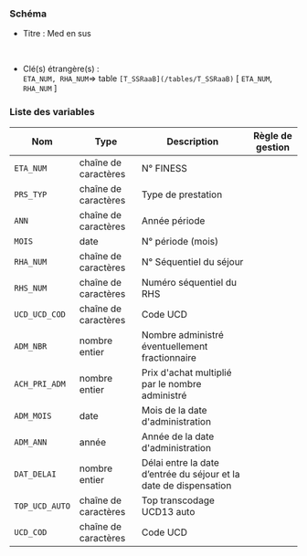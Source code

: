 ### Schéma


- Titre : Med en sus
<br />



- Clé(s) étrangère(s) : <br />
`ETA_NUM, RHA_NUM`=> table `[T_SSRaaB](/tables/T_SSRaaB)` [ `ETA_NUM`, `RHA_NUM` ]<br />

 
### Liste des variables

Nom | Type | Description | Règle de gestion
-|-|-|-
`ETA_NUM`| chaîne de caractères |N° FINESS||
`PRS_TYP`| chaîne de caractères |Type de prestation||
`ANN`| chaîne de caractères |Année période||
`MOIS`| date |N° période (mois)||
`RHA_NUM`| chaîne de caractères |N° Séquentiel du séjour||
`RHS_NUM`| chaîne de caractères |Numéro séquentiel du RHS||
`UCD_UCD_COD`| chaîne de caractères |Code UCD||
`ADM_NBR`| nombre entier |Nombre administré éventuellement fractionnaire||
`ACH_PRI_ADM`| nombre entier |Prix d'achat multiplié par le nombre administré||
`ADM_MOIS`| date |Mois de la date d'administration||
`ADM_ANN`| année |Année de la date d'administration||
`DAT_DELAI`| nombre entier |Délai entre la date d’entrée du séjour et la date de dispensation||
`TOP_UCD_AUTO`| chaîne de caractères |Top transcodage UCD13 auto||
`UCD_COD`| chaîne de caractères |Code UCD||